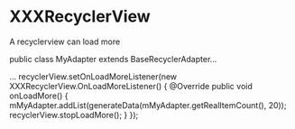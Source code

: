 # XXXRecyclerView
A recyclerview can load more

public class MyAdapter extends BaseRecyclerAdapter...

... recyclerView.setOnLoadMoreListener(new XXXRecyclerView.OnLoadMoreListener() { 
        @Override public void onLoadMore() { 
          mMyAdapter.addList(generateData(mMyAdapter.getRealItemCount(), 20));
          recyclerView.stopLoadMore();
          } 
        });
